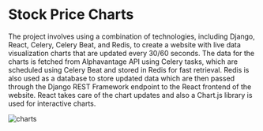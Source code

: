 # Stock Price Charts

The project involves using a combination of technologies, including Django, React, Celery, Celery Beat, and Redis, to create a website with live data visualization charts that are updated every 30/60 seconds. The data for the charts is fetched from Alphavantage API using Celery tasks, which are scheduled using Celery Beat and stored in Redis for fast retrieval. Redis is also used as a database to store updated data which are then passed through the Django REST Framework endpoint to the React frontend of the website. React takes care of the chart updates and also a Chart.js library is used for interactive charts.

![charts](https://user-images.githubusercontent.com/91700001/227388255-52e5195a-7b09-4459-b811-297a83db620e.PNG)

